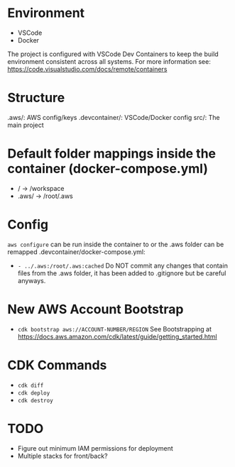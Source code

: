 # Environment
  * VSCode
  * Docker

  The project is configured with VSCode Dev Containers to keep the build environment consistent across all systems.
  For more information see: https://code.visualstudio.com/docs/remote/containers

# Structure
  .aws/: AWS config/keys
  .devcontainer/: VSCode/Docker config
  src/: The main project

# Default folder mappings inside the container (docker-compose.yml)
  * / -> /workspace
  * .aws/ -> /root/.aws

# Config
  `aws configure` can be run inside the container to or the .aws folder can be remapped .devcontainer/docker-compose.yml:
  * `- ../.aws:/root/.aws:cached`
    Do NOT commit any changes that contain files from the .aws folder, it has been added to .gitignore but be careful anyways.

# New AWS Account Bootstrap
  * `cdk bootstrap aws://ACCOUNT-NUMBER/REGION`
    See Bootstrapping at https://docs.aws.amazon.com/cdk/latest/guide/getting_started.html

# CDK Commands
  * `cdk diff`
  * `cdk deploy`
  * `cdk destroy`

# TODO
  * Figure out minimum IAM permissions for deployment
  * Multiple stacks for front/back?
